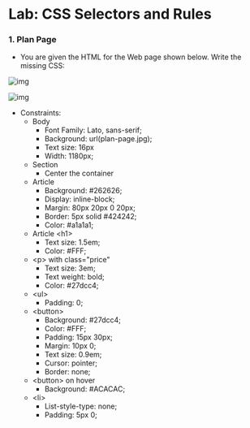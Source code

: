 Lab: CSS Selectors and Rules
==================================

### 1.  Plan Page
* You are given the HTML for the Web page shown below. Write the missing CSS:

![img](https://raw.githubusercontent.com/MBrato/HTML-CSS-JavaScript/master/Web%20Fundamentals/05.CSS%20in%20Depth/images/plan_page_1.png)

![img](https://raw.githubusercontent.com/MBrato/HTML-CSS-JavaScript/master/Web%20Fundamentals/05.CSS%20in%20Depth/images/plan_page_2.png)
* Constraints:
  * Body
    * Font Family: Lato, sans-serif;
    * Background: url(plan-page.jpg);
    * Text size: 16px
    * Width: 1180px;
  * Section
    * Center the container
  * Article
    * Background: #262626;
    * Display: inline-block;
    * Margin: 80px 20px 0 20px;
    * Border: 5px solid #424242;
    * Color: #a1a1a1;
  * Article \<h1\>
    * Text size: 1.5em;
    * Color: #FFF;
  * \<p\> with class="price"
    * Text size: 3em;
    * Text weight: bold;
    * Color: #27dcc4;
  * \<ul\>
    * Padding: 0; 
  * \<button\>
    * Background: #27dcc4;
    * Color: #FFF;
    * Padding: 15px 30px;
    * Margin: 10px 0;
    * Text size: 0.9em;
    * Cursor: pointer;
    * Border: none;
  * \<button\> on hover
    * Background: #ACACAC;
  * \<li\>
    * List-style-type: none;
    * Padding: 5px 0;
